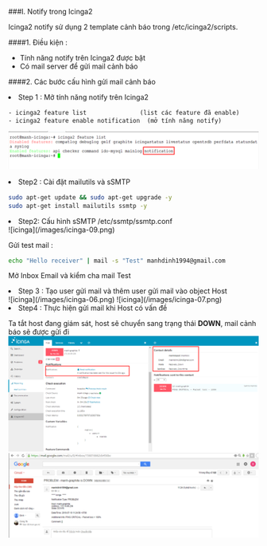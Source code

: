 ###I. Notify trong Icinga2

Icinga2 notify sử dụng 2 template cảnh báo trong /etc/icinga2/scripts.

####1. Điều kiện : 
 - Tính năng notify trên Icinga2 được bật
 - Có mail server để gửi mail cảnh báo
 
####2. Các bước cấu hình gửi mail cảnh báo

<li>Step 1 : Mở tính năng notify trên Icinga2</li>

	- icinga2 feature list 				 (list các feature đã enable)
	- icinga2 feature enable notification  (mở tính năng notify)
![icinga](/images/icinga-05.png)
	
<li>Step2 : Cài đặt mailutils và sSMTP</li>

```sh
sudo apt-get update && sudo apt-get upgrade -y
sudo apt-get install mailutils ssmtp -y
```

<li>Step2: Cấu hình sSMTP /etc/ssmtp/ssmtp.conf</li>
![icinga](/images/icinga-09.png)

Gửi test mail :  
```sh
echo "Hello receiver" | mail -s "Test" manhdinh1994@gmail.com
```
Mở Inbox Email và kiểm cha mail Test

<li>Step 3 : Tạo user gửi mail và thêm user gửi mail vào object Host</li>
![icinga](/images/icinga-06.png)
![icinga](/images/icinga-07.png)

<li>Step4 : Thực hiện gửi mail khi Host có vấn đề</li>

Ta tắt host đang giám sát, host sẽ chuyển sang trạng thái **DOWN**, mail cảnh báo sẽ được gửi đi
![icinga](/images/icinga-08.png)
![icinga](/images/icinga-10.png)
